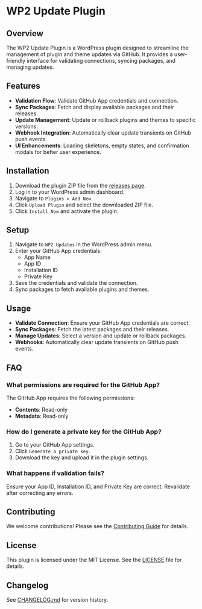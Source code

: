 # WP2 Update Plugin

## Overview
The WP2 Update Plugin is a WordPress plugin designed to streamline the management of plugin and theme updates via GitHub. It provides a user-friendly interface for validating connections, syncing packages, and managing updates.

## Features
- **Validation Flow**: Validate GitHub App credentials and connection.
- **Sync Packages**: Fetch and display available packages and their releases.
- **Update Management**: Update or rollback plugins and themes to specific versions.
- **Webhook Integration**: Automatically clear update transients on GitHub push events.
- **UI Enhancements**: Loading skeletons, empty states, and confirmation modals for better user experience.

## Installation
1. Download the plugin ZIP file from the [releases page](https://github.com/ourfreewp/wp2-update/releases).
2. Log in to your WordPress admin dashboard.
3. Navigate to `Plugins > Add New`.
4. Click `Upload Plugin` and select the downloaded ZIP file.
5. Click `Install Now` and activate the plugin.

## Setup
1. Navigate to `WP2 Updates` in the WordPress admin menu.
2. Enter your GitHub App credentials:
   - App Name
   - App ID
   - Installation ID
   - Private Key
3. Save the credentials and validate the connection.
4. Sync packages to fetch available plugins and themes.

## Usage
- **Validate Connection**: Ensure your GitHub App credentials are correct.
- **Sync Packages**: Fetch the latest packages and their releases.
- **Manage Updates**: Select a version and update or rollback packages.
- **Webhooks**: Automatically clear update transients on GitHub push events.

## FAQ
### What permissions are required for the GitHub App?
The GitHub App requires the following permissions:
- **Contents**: Read-only
- **Metadata**: Read-only

### How do I generate a private key for the GitHub App?
1. Go to your GitHub App settings.
2. Click `Generate a private key`.
3. Download the key and upload it in the plugin settings.

### What happens if validation fails?
Ensure your App ID, Installation ID, and Private Key are correct. Revalidate after correcting any errors.

## Contributing
We welcome contributions! Please see the [Contributing Guide](docs/wiki/Contributing.md) for details.

## License
This plugin is licensed under the MIT License. See the [LICENSE](LICENSE) file for details.

## Changelog
See [CHANGELOG.md](CHANGELOG.md) for version history.
